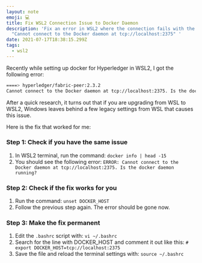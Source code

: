 ```yaml
---
layout: note
emoji: 💻
title: Fix WSL2 Connection Issue to Docker Daemon
description: 'Fix an error in WSL2 where the connection fails with the error:
  "Cannot connect to the Docker daemon at tcp://localhost:2375" '
date: 2021-07-17T18:38:15.299Z
tags:
  - wsl2
---
```

Recently while setting up docker for Hyperledger in WSL2, I got the following error:

```bash
====> hyperledger/fabric-peer:2.3.2
Cannot connect to the Docker daemon at tcp://localhost:2375. Is the docker daemon running?
```

After a quick research, it turns out that if you are upgrading from WSL to WSL2, Windows leaves behind a few legacy settings from WSL that causes this issue.

Here is the fix that worked for me:

### Step 1: Check if you have the same issue
1. In WSL2 terminal, run the command: `docker info | head -15`
2. You should see the following error: `ERROR: Cannot connect to the Docker daemon at tcp://localhost:2375. Is the docker daemon running?`

### Step 2: Check if the fix works for you
1. Run the command: `unset DOCKER_HOST`
2. Follow the previous step again. The error should be gone now.

### Step 3: Make the fix permanent
1. Edit the `.bashrc` script with: `vi ~/.bashrc`
2. Search for the line with DOCKER_HOST and comment it out like this:
   `# export DOCKER_HOST=tcp://localhost:2375`
3. Save the file and reload the terminal settings with: `source ~/.bashrc`
